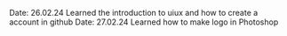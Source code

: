 Date: 26.02.24 
Learned the introduction to uiux and how to create a account in github 
Date: 27.02.24
Learned how to make logo in Photoshop 
